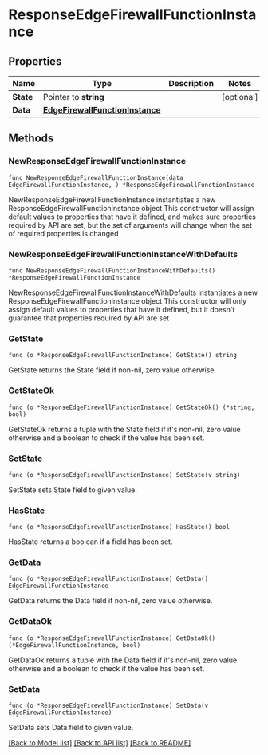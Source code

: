 # ResponseEdgeFirewallFunctionInstance

## Properties

Name | Type | Description | Notes
------------ | ------------- | ------------- | -------------
**State** | Pointer to **string** |  | [optional] 
**Data** | [**EdgeFirewallFunctionInstance**](EdgeFirewallFunctionInstance.md) |  | 

## Methods

### NewResponseEdgeFirewallFunctionInstance

`func NewResponseEdgeFirewallFunctionInstance(data EdgeFirewallFunctionInstance, ) *ResponseEdgeFirewallFunctionInstance`

NewResponseEdgeFirewallFunctionInstance instantiates a new ResponseEdgeFirewallFunctionInstance object
This constructor will assign default values to properties that have it defined,
and makes sure properties required by API are set, but the set of arguments
will change when the set of required properties is changed

### NewResponseEdgeFirewallFunctionInstanceWithDefaults

`func NewResponseEdgeFirewallFunctionInstanceWithDefaults() *ResponseEdgeFirewallFunctionInstance`

NewResponseEdgeFirewallFunctionInstanceWithDefaults instantiates a new ResponseEdgeFirewallFunctionInstance object
This constructor will only assign default values to properties that have it defined,
but it doesn't guarantee that properties required by API are set

### GetState

`func (o *ResponseEdgeFirewallFunctionInstance) GetState() string`

GetState returns the State field if non-nil, zero value otherwise.

### GetStateOk

`func (o *ResponseEdgeFirewallFunctionInstance) GetStateOk() (*string, bool)`

GetStateOk returns a tuple with the State field if it's non-nil, zero value otherwise
and a boolean to check if the value has been set.

### SetState

`func (o *ResponseEdgeFirewallFunctionInstance) SetState(v string)`

SetState sets State field to given value.

### HasState

`func (o *ResponseEdgeFirewallFunctionInstance) HasState() bool`

HasState returns a boolean if a field has been set.

### GetData

`func (o *ResponseEdgeFirewallFunctionInstance) GetData() EdgeFirewallFunctionInstance`

GetData returns the Data field if non-nil, zero value otherwise.

### GetDataOk

`func (o *ResponseEdgeFirewallFunctionInstance) GetDataOk() (*EdgeFirewallFunctionInstance, bool)`

GetDataOk returns a tuple with the Data field if it's non-nil, zero value otherwise
and a boolean to check if the value has been set.

### SetData

`func (o *ResponseEdgeFirewallFunctionInstance) SetData(v EdgeFirewallFunctionInstance)`

SetData sets Data field to given value.



[[Back to Model list]](../README.md#documentation-for-models) [[Back to API list]](../README.md#documentation-for-api-endpoints) [[Back to README]](../README.md)


